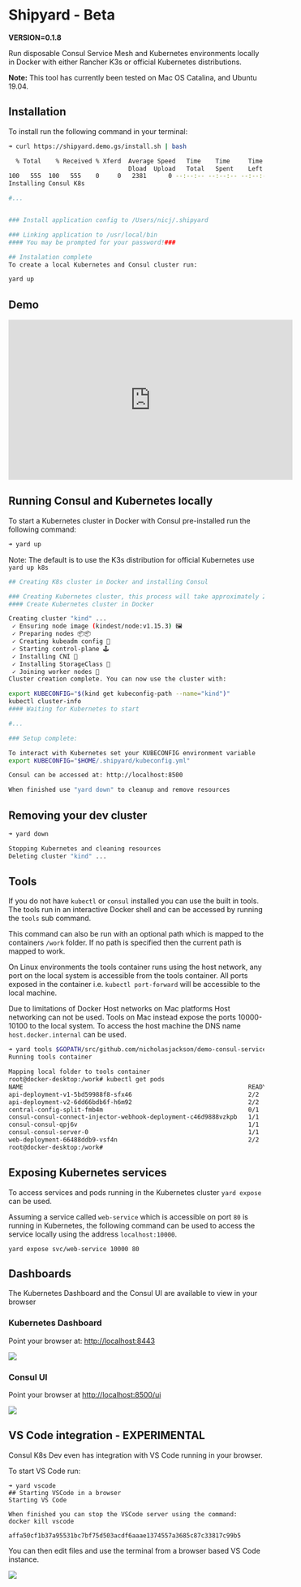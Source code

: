 # Shipyard - Beta

**VERSION=0.1.8**

Run disposable Consul Service Mesh and Kubernetes environments locally in Docker with either Rancher K3s or official
Kubernetes distributions.

**Note:** This tool has currently been tested on Mac OS Catalina, and Ubuntu 19.04.

## Installation
To install run the following command in your terminal:

```bash
➜ curl https://shipyard.demo.gs/install.sh | bash
```

```bash
  % Total    % Received % Xferd  Average Speed   Time    Time     Time  Current
                                 Dload  Upload   Total   Spent    Left  Speed
100   555  100   555    0     0   2381      0 --:--:-- --:--:-- --:--:--  2381
Installing Consul K8s

#...


### Install application config to /Users/nicj/.shipyard

### Linking application to /usr/local/bin
#### You may be prompted for your password!###

## Instalation complete
To create a local Kubernetes and Consul cluster run:

yard up
```

## Demo

<iframe width="560" height="315" src="https://www.youtube.com/embed/FK0LtLDQLJc" frameborder="0" allow="accelerometer; autoplay; encrypted-media; gyroscope; picture-in-picture" allowfullscreen></iframe>

## Running Consul and Kubernetes locally
To start a Kubernetes cluster in Docker with Consul pre-installed run the following command:

```bash
➜ yard up
```

Note: The default is to use the K3s distribution for official Kubernetes use `yard up k8s`

```bash
## Creating K8s cluster in Docker and installing Consul

### Creating Kubernetes cluster, this process will take approximately 2 minutes
#### Create Kubernetes cluster in Docker

Creating cluster "kind" ...
 ✓ Ensuring node image (kindest/node:v1.15.3) 🖼
 ✓ Preparing nodes 📦📦
 ✓ Creating kubeadm config 📜
 ✓ Starting control-plane 🕹️
 ✓ Installing CNI 🔌
 ✓ Installing StorageClass 💾
 ✓ Joining worker nodes 🚜
Cluster creation complete. You can now use the cluster with:

export KUBECONFIG="$(kind get kubeconfig-path --name="kind")"
kubectl cluster-info
#### Waiting for Kubernetes to start

#...

### Setup complete:

To interact with Kubernetes set your KUBECONFIG environment variable
export KUBECONFIG="$HOME/.shipyard/kubeconfig.yml"

Consul can be accessed at: http://localhost:8500

When finished use "yard down" to cleanup and remove resources
```

## Removing your dev cluster

```bash
➜ yard down
```

```bash
Stopping Kubernetes and cleaning resources
Deleting cluster "kind" ...
```

## Tools
If you do not have `kubectl` or `consul` installed you can use the built in tools. The tools run in an interactive
Docker shell and can be accessed by running the `tools` sub command.

This command can also be run with an optional path which is mapped to the 
containers `/work` folder. If no path is specified then the current path is mapped to work.

On Linux environments the tools container runs using the host network, any port on the local system is accessible
from the tools container. All ports exposed in the container i.e. `kubectl port-forward` will be accessible to the
local machine.

Due to limitations of Docker Host networks on Mac platforms Host networking can not be used. Tools on Mac instead
expose the ports 10000-10100 to the local system. To access the host machine the DNS name `host.docker.internal` can
be used.

```bash
➜ yard tools $GOPATH/src/github.com/nicholasjackson/demo-consul-service-mesh/kubernetes/traffic_splitting
Running tools container

Mapping local folder to tools container
root@docker-desktop:/work# kubectl get pods
NAME                                                              READY   STATUS      RESTARTS   AGE
api-deployment-v1-5bd59988f8-sfx46                                2/2     Running     0          11m
api-deployment-v2-6dd66bdb6f-h6m92                                2/2     Running     0          11m
central-config-split-fmb4m                                        0/1     Completed   0          11m
consul-consul-connect-injector-webhook-deployment-c46d9888vzkpb   1/1     Running     0          22m
consul-consul-qpj6v                                               1/1     Running     0          22m
consul-consul-server-0                                            1/1     Running     0          22m
web-deployment-66488ddb9-vsf4n                                    2/2     Running     0          11m
root@docker-desktop:/work#
```

## Exposing Kubernetes services
To access services and pods running in the Kubernetes cluster `yard expose` can be used.

Assuming a service called `web-service` which is accessible on port `80` is running in Kubernetes, the following
command can be used to access the service locally using the address `localhost:10000`.

```
yard expose svc/web-service 10000 80
```

## Dashboards
The Kubernetes Dashboard and the Consul UI are available to view in your browser

### Kubernetes Dashboard
Point your browser at: [http://localhost:8443](http://localhost:8443)

![](/images/k8s_dashboard.png)

### Consul UI
Point your browser at [http://localhost:8500/ui](http://localhost:8500/ui)

![](/images/consul_ui.png)

## VS Code integration - EXPERIMENTAL
Consul K8s Dev even has integration with VS Code running in your browser.

To start VS Code run:

```
➜ yard vscode
## Starting VSCode in a browser
Starting VS Code

When finished you can stop the VSCode server using the command:
docker kill vscode

affa50cf1b37a95531bc7bf75d503acdf6aaae1374557a3685c87c33817c99b5
```

You can then edit files and use the terminal from a browser based VS Code instance.


![](/images/vscode.png)
